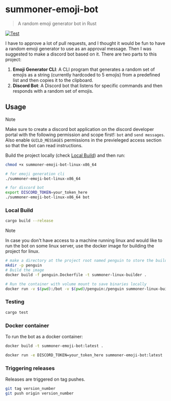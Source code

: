 # summoner-emoji-bot

> A random emoji generator bot in Rust


[![Test](https://github.com/ShawonAshraf/summoner-emoji-bot/actions/workflows/test.yml/badge.svg)](https://github.com/ShawonAshraf/summoner-emoji-bot/actions/workflows/test.yml)

I have to approve a lot of pull requests, and I thought it would be fun to have a random emoji generator to use as an
approval message. Then I was suggested to make a discord bot based on it. There are two parts to this project:

1. **Emoji Generator CLI**: A CLI program that generates a random set of emojis as a string (currently hardcoded to 5
   emojis) from a predefined list and then copies it to the
   clipboard.
2. **Discord Bot**: A Discord bot that listens for specific commands and then responds with a random set of emojis.

## Usage

> [!NOTE]
> Make sure to create a discord bot application on the discord developer portal with the following permission and scope
> first!:
> `bot` and `send messages`. Also enable `GUILD_MESSAGES` permissions in the previeleged access section so that the bot
> can read
> instructions.


Build the project locally (check [Local Build](#local-build)) and then run:

```bash
chmod +x summoner-emoji-bot-linux-x86_64

# for emoji generation cli
./summoner-emoji-bot-linux-x86_64

# for discord bot
export DISCORD_TOKEN=your_token_here
./summoner-emoji-bot-linux-x86_64 bot
```

### Local Build

```bash
cargo build --release
```

> [!NOTE]
> In case you don't have access to a machine running linux and would like to run the bot on some linux server, use the
> docker image for building the project for linux.

```bash
# make a directory at the project root named penguin to store the build
mkdir -p penguin
# Build the image
docker build -f penguin.Dockerfile -t summoner-linux-builder .

# Run the container with volume mount to save binaries locally
docker run -v $(pwd):/bot -v $(pwd)/penguin:/penguin summoner-linux-builder
```

### Testing

```bash
cargo test
```

### Docker container

To run the bot as a docker container:

```bash
docker build -t summoner-emoji-bot:latest .

docker run -e DISCORD_TOKEN=your_token_here summoner-emoji-bot:latest
```

### Triggering releases

Releases are triggered on tag pushes.

```bash
git tag version_number
git push origin version_number
```
